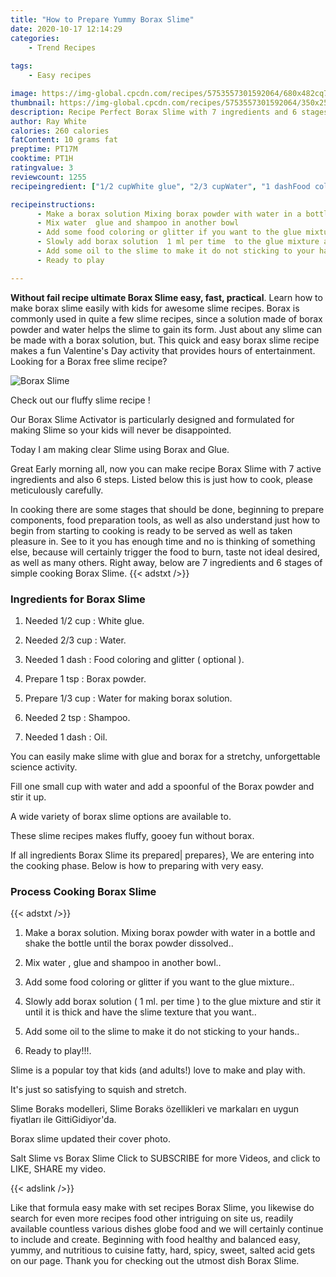 ```yaml
---
title: "How to Prepare Yummy Borax Slime"
date: 2020-10-17 12:14:29
categories:
    - Trend Recipes
    
tags:
    - Easy recipes

image: https://img-global.cpcdn.com/recipes/5753557301592064/680x482cq70/borax-slime-recipe-main-photo.jpg
thumbnail: https://img-global.cpcdn.com/recipes/5753557301592064/350x250cq70/borax-slime-recipe-main-photo.jpg
description: Recipe Perfect Borax Slime with 7 ingredients and 6 stages of easy cooking.
author: Ray White
calories: 260 calories
fatContent: 10 grams fat
preptime: PT17M
cooktime: PT1H
ratingvalue: 3
reviewcount: 1255
recipeingredient: ["1/2 cupWhite glue", "2/3 cupWater", "1 dashFood coloring and glitter  optional ", "1 tspBorax powder", "1/3 cupWater for making borax solution", "2 tspShampoo", "1 dashOil"]

recipeinstructions: 
      - Make a borax solution Mixing borax powder with water in a bottle and shake the bottle until the borax powder dissolved 
      - Mix water  glue and shampoo in another bowl 
      - Add some food coloring or glitter if you want to the glue mixture 
      - Slowly add borax solution  1 ml per time  to the glue mixture and stir it until it is thick and have the slime texture that you want 
      - Add some oil to the slime to make it do not sticking to your hands 
      - Ready to play

---
```




**Without fail recipe ultimate Borax Slime easy, fast, practical**. Learn how to make borax slime easily with kids for awesome slime recipes. Borax is commonly used in quite a few slime recipes, since a solution made of borax powder and water helps the slime to gain its form. Just about any slime can be made with a borax solution, but. This quick and easy borax slime recipe makes a fun Valentine&#39;s Day activity that provides hours of entertainment. Looking for a Borax free slime recipe?


![Borax Slime](https://img-global.cpcdn.com/recipes/5753557301592064/680x482cq70/borax-slime-recipe-main-photo.jpg "Borax Slime")



Check out our fluffy slime recipe !

Our Borax Slime Activator is particularly designed and formulated for making Slime so your kids will never be disappointed.

Today I am making clear Slime using Borax and Glue.


Great Early morning all, now you can make recipe Borax Slime with 7 active ingredients and also 6 steps. Listed below this is just how to cook, please meticulously carefully.

In cooking there are some stages that should be done, beginning to prepare components, food preparation tools, as well as also understand just how to begin from starting to cooking is ready to be served as well as taken pleasure in. See to it you has enough time and no is thinking of something else, because will certainly trigger the food to burn, taste not ideal desired, as well as many others. Right away, below are 7 ingredients and 6 stages of simple cooking Borax Slime.
{{< adstxt />}}

### Ingredients for Borax Slime


1. Needed 1/2 cup : White glue.

1. Needed 2/3 cup : Water.

1. Needed 1 dash : Food coloring and glitter ( optional ).

1. Prepare 1 tsp : Borax powder.

1. Prepare 1/3 cup : Water for making borax solution.

1. Needed 2 tsp : Shampoo.

1. Needed 1 dash : Oil.


You can easily make slime with glue and borax for a stretchy, unforgettable science activity.

Fill one small cup with water and add a spoonful of the Borax powder and stir it up.

A wide variety of borax slime options are available to.

These slime recipes makes fluffy, gooey fun without borax.


If all ingredients Borax Slime its prepared| prepares}, We are entering into the cooking phase. Below is how to preparing with very easy.

### Process Cooking Borax Slime

{{< adstxt />}}


1. Make a borax solution. Mixing borax powder with water in a bottle and shake the bottle until the borax powder dissolved..



1. Mix water , glue and shampoo in another bowl..



1. Add some food coloring or glitter if you want to the glue mixture..



1. Slowly add borax solution ( 1 ml. per time ) to the glue mixture and stir it until it is thick and have the slime texture that you want..



1. Add some oil to the slime to make it do not sticking to your hands..



1. Ready to play!!!.




Slime is a popular toy that kids (and adults!) love to make and play with.

It&#39;s just so satisfying to squish and stretch.

Slime Boraks modelleri, Slime Boraks özellikleri ve markaları en uygun fiyatları ile GittiGidiyor&#39;da.

Borax slime updated their cover photo.

Salt Slime vs Borax Slime Click to SUBSCRIBE for more Videos, and click to LIKE, SHARE my video.


{{< adslink />}}

Like that formula easy make with set recipes Borax Slime, you likewise do search for even more recipes food other intriguing on site us, readily available countless various dishes globe food and we will certainly continue to include and create. Beginning with food healthy and balanced easy, yummy, and nutritious to cuisine fatty, hard, spicy, sweet, salted acid gets on our page. Thank you for checking out the utmost dish Borax Slime.
